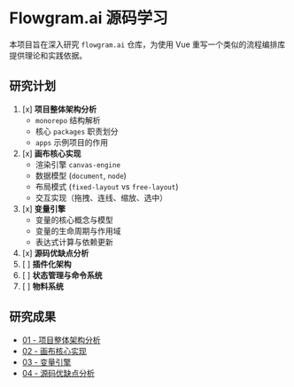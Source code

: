 # Flowgram.ai 源码学习

本项目旨在深入研究 `flowgram.ai` 仓库，为使用 Vue 重写一个类似的流程编排库提供理论和实践依据。

## 研究计划

1.  [x] **项目整体架构分析**
    -   `monorepo` 结构解析
    -   核心 `packages` 职责划分
    -   `apps` 示例项目的作用
2.  [x] **画布核心实现**
    -   渲染引擎 `canvas-engine`
    -   数据模型 (`document`, `node`)
    -   布局模式 (`fixed-layout` vs `free-layout`)
    -   交互实现（拖拽、连线、缩放、选中）
3.  [x] **变量引擎**
    -   变量的核心概念与模型
    -   变量的生命周期与作用域
    -   表达式计算与依赖更新
4.  [x] **源码优缺点分析**
5.  [ ] **插件化架构**
6.  [ ] **状态管理与命令系统**
7.  [ ] **物料系统**

## 研究成果

-   [01 - 项目整体架构分析](./01-architecture-overview.md)
-   [02 - 画布核心实现](./02-canvas-implementation.md)
-   [03 - 变量引擎](./03-variable-engine.md)
-   [04 - 源码优缺点分析](./04-strengths-and-weaknesses.md)
